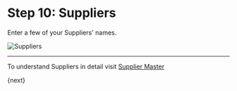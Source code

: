 # Step 10: Suppliers

Enter a few of your Suppliers' names.

<img alt="Suppliers" class="screenshot"
src="/docs/assets/img/setup-wizard/step-9.png">

---

To understand Suppliers in detail visit [Supplier Master](/docs/user/manual/en/buying/supplier.html)

{next}
